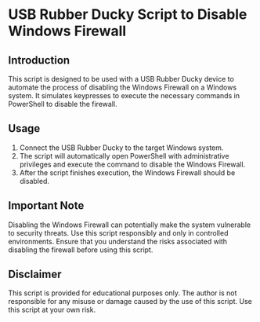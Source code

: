 # USB Rubber Ducky Script to Disable Windows Firewall

## Introduction
This script is designed to be used with a USB Rubber Ducky device to automate the process of disabling the Windows Firewall on a Windows system. It simulates keypresses to execute the necessary commands in PowerShell to disable the firewall.

## Usage
1. Connect the USB Rubber Ducky to the target Windows system.
2. The script will automatically open PowerShell with administrative privileges and execute the command to disable the Windows Firewall.
3. After the script finishes execution, the Windows Firewall should be disabled.

## Important Note
Disabling the Windows Firewall can potentially make the system vulnerable to security threats. Use this script responsibly and only in controlled environments. Ensure that you understand the risks associated with disabling the firewall before using this script.

## Disclaimer
This script is provided for educational purposes only. The author is not responsible for any misuse or damage caused by the use of this script. Use this script at your own risk.
